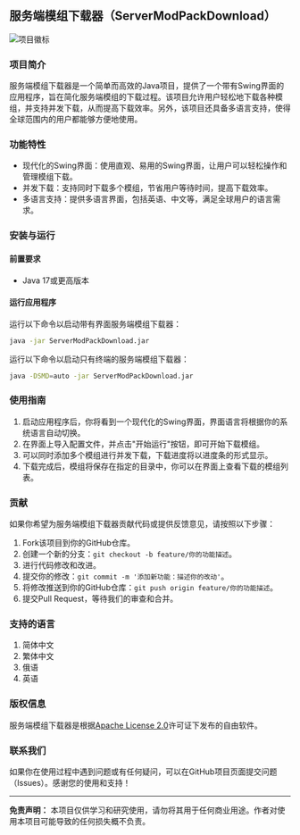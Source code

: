 ## 服务端模组下载器（ServerModPackDownload）

![项目徽标](https://github.com/MCTeamPotato/ServerModPackDownload/blob/main/logo.png)

### 项目简介

服务端模组下载器是一个简单而高效的Java项目，提供了一个带有Swing界面的应用程序，旨在简化服务端模组的下载过程。该项目允许用户轻松地下载各种模组，并支持并发下载，从而提高下载效率。另外，该项目还具备多语言支持，使得全球范围内的用户都能够方便地使用。

### 功能特性

- 现代化的Swing界面：使用直观、易用的Swing界面，让用户可以轻松操作和管理模组下载。
- 并发下载：支持同时下载多个模组，节省用户等待时间，提高下载效率。
- 多语言支持：提供多语言界面，包括英语、中文等，满足全球用户的语言需求。

### 安装与运行

#### 前置要求

- Java 17或更高版本


#### 运行应用程序

运行以下命令以启动带有界面服务端模组下载器：

```bash
java -jar ServerModPackDownload.jar
```

运行以下命令以启动只有终端的服务端模组下载器：

```bash
java -DSMD=auto -jar ServerModPackDownload.jar
```

### 使用指南

1. 启动应用程序后，你将看到一个现代化的Swing界面，界面语言将根据你的系统语言自动切换。
2. 在界面上导入配置文件，并点击"开始运行"按钮，即可开始下载模组。
3. 可以同时添加多个模组进行并发下载，下载进度将以进度条的形式显示。
4. 下载完成后，模组将保存在指定的目录中，你可以在界面上查看下载的模组列表。

### 贡献

如果你希望为服务端模组下载器贡献代码或提供反馈意见，请按照以下步骤：

1. Fork该项目到你的GitHub仓库。
2. 创建一个新的分支：`git checkout -b feature/你的功能描述`。
3. 进行代码修改和改进。
4. 提交你的修改：`git commit -m '添加新功能：描述你的改动'`。
5. 将修改推送到你的GitHub仓库：`git push origin feature/你的功能描述`。
6. 提交Pull Request，等待我们的审查和合并。


### 支持的语言
1. 简体中文  
2. 繁体中文  
3. 俄语  
4. 英语  

### 版权信息

服务端模组下载器是根据[Apache License 2.0](https://github.com/MCTeamPotato/ServerModPackDownload/blob/main/LICENSE)许可证下发布的自由软件。

### 联系我们

如果你在使用过程中遇到问题或有任何疑问，可以在GitHub项目页面提交问题（Issues）。感谢您的使用和支持！

---

**免责声明：** 本项目仅供学习和研究使用，请勿将其用于任何商业用途。作者对使用本项目可能导致的任何损失概不负责。
